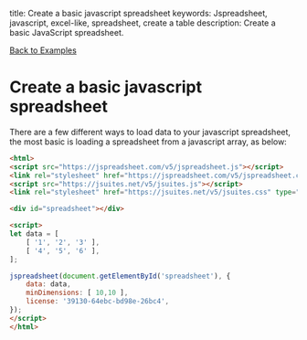 title: Create a basic javascript spreadsheet
keywords: Jspreadsheet, javascript, excel-like, spreadsheet, create a table
description: Create a basic JavaScript spreadsheet.

[Back to Examples](/docs/v5/examples "Back to the examples section")

# Create a basic javascript spreadsheet

There are a few different ways to load data to your javascript spreadsheet, the most basic is loading a spreadsheet from a javascript array, as below:

```html
<html>
<script src="https://jspreadsheet.com/v5/jspreadsheet.js"></script>
<link rel="stylesheet" href="https://jspreadsheet.com/v5/jspreadsheet.css" type="text/css" />
<script src="https://jsuites.net/v5/jsuites.js"></script>
<link rel="stylesheet" href="https://jsuites.net/v5/jsuites.css" type="text/css" />

<div id="spreadsheet"></div>

<script>
let data = [
    [ '1', '2', '3' ],
    [ '4', '5', '6' ],
];

jspreadsheet(document.getElementById('spreadsheet'), {
    data: data,
    minDimensions: [ 10,10 ],
    license: '39130-64ebc-bd98e-26bc4',
});
</script>
</html>
```
 
